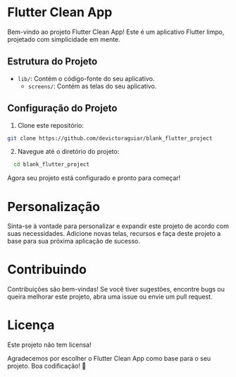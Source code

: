 # Flutter Clean App

Bem-vindo ao projeto Flutter Clean App! Este é um aplicativo Flutter limpo, projetado com simplicidade em mente.

## Estrutura do Projeto

- `lib/`: Contém o código-fonte do seu aplicativo.
  - `screens/`: Contém as telas do seu aplicativo.

## Configuração do Projeto

1. Clone este repositório:

```bash
git clone https://github.com/devictoraguiar/blank_flutter_project
```

2. Navegue até o diretório do projeto:
```bash
  cd blank_flutter_project
```

Agora seu projeto está configurado e pronto para começar!

# Personalização

Sinta-se à vontade para personalizar e expandir este projeto de acordo com suas necessidades. Adicione novas telas, recursos e faça deste projeto a base para sua próxima aplicação de sucesso.

# Contribuindo

Contribuições são bem-vindas! Se você tiver sugestões, encontre bugs ou queira melhorar este projeto, abra uma issue ou envie um pull request.

# Licença

Este projeto não tem licensa! 

Agradecemos por escolher o Flutter Clean App como base para o seu projeto. Boa codificação! 🚀




